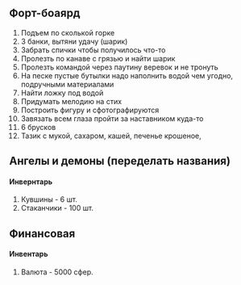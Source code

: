 ## Форт-боаярд
1. Подъем по сколькой горке
2. 3 банки, вытяни удачу (шарик)
3. Забрать спички чтобы получилось что-то
4. Пролезть по канаве с грязью и найти шарик
5. Пролезть командой через паутину веревок и не тронуть
6. На песке пустые бутылки надо наполнить водой чем угодно, подручными материалами
7. Найти ложку под водой
8. Придумать мелодию на стих
9. Построить фигуру и сфотографируются
10. Завязать всем глаза пройти за наставником куда-то
11. 6 брусков
12. Тазик с мукой, сахаром, кашей, печенье крошеное, 


## Ангелы и демоны (переделать названия)
#### Инвернтарь
1. Кувшины - 6 шт.
2. Стаканчики - 100 шт. 

## Финансовая
#### Инвентарь
1. Валюта - 5000 сфер.